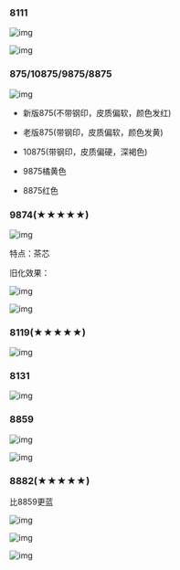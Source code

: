 ### 8111
![img](图/8111.jpg)

![img](图/8111旧化后.jpeg)

### 875/10875/9875/8875

![img](图/875.jpg)

- 新版875(不带钢印，皮质偏软，颜色发红)
- 老版875(带钢印，皮质偏软，颜色发黄)

- 10875(带钢印，皮质偏硬，深褐色)
- 9875橘黄色
- 8875红色

### 9874(★★★★★)

![img](图/9874.webp)

特点：茶芯

旧化效果：

![img](图/9874.jpeg)

![img](图/9874_2.jpeg)

### 8119(★★★★★)

![img](图/8119.jpg)

### 8131
![img](图/8131.jpg)

### 8859
![img](图/8859.jpg)

![img](图/8859_2.jpg)

### 8882(★★★★★)

比8859更蓝

![img](图/8882_1.jpg)

![img](图/8882_2.jpg)

![img](图/8882_3.jpg)